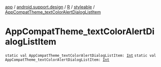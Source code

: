 [app](../../../index.md) / [android.support.design](../../index.md) / [R](../index.md) / [styleable](index.md) / [AppCompatTheme_textColorAlertDialogListItem](.)

# AppCompatTheme_textColorAlertDialogListItem

`static val AppCompatTheme_textColorAlertDialogListItem: `[`Int`](https://kotlinlang.org/api/latest/jvm/stdlib/kotlin/-int/index.html)
`static val AppCompatTheme_textColorAlertDialogListItem: `[`Int`](https://kotlinlang.org/api/latest/jvm/stdlib/kotlin/-int/index.html)